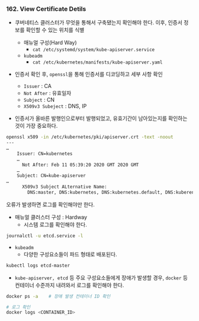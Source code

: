 ### 162. View Certificate Detils
- 쿠버네티스 클러스터가 무엇을 통해서 구축됐는지 확인해야 한다. 이후, 인증서 정보를 확인할 수 있는 위치를 식별
	- 매뉴얼 구성(Hard Way)
		- `cat /etc/systemd/system/kube-apiserver.service`
	- `kubeadm`
		- `cat /etc/kubernetes/manifests/kube-apiserver.yaml`

- 인증서 확인 후, `openssl`을 통해 인증서를 디코딩하고 세부 사항 확인
	- `Issuer` : CA
	- `Not After` : 유효일자
	- `Subject` : CN
	- `X509v3 Subeject` : DNS, IP
- 인증서가 올바른 발행인으로부터 발행되었고, 유효기간이 남아있는지를 확인하는 것이 가장 중요하다.
```bash
openssl x509 -in /etc/kubernetes/pki/apiserver.crt -text -noout
---
…
    Issuer: CN=kubernetes
    …
      Not After: Feb 11 05:39:20 2020 GMT 2020 GMT
    …
    Subject: CN=kube-apiserver
…
      X509v3 Subject ALternative Name:
        DNS:master, DNS:kubernetes, DNS:kubernetes.default, DNS:kuberentes.default.svc, DNS:kubernetes.default.svc.clster.local, IP Address:10.96.0.1, IP Address:172.17.0.27
```

오류가 발생하면 로그를 확인해야만 한다.
- 매뉴얼 클러스터 구성 : Hardway
	- 시스템 로그를 확인해야 한다.
```bash
journalctl -u etcd.service -l
```
- `kubeadm`
	- 다양한 구성요소들이 파드 형태로 배포된다.
```bash
kubectl logs etcd-master
```

- `kube-apiserver, etcd` 등 주요 구성요소들에게 장애가 발생할 경우, `docker` 등 컨테이너 수준까지 내려와서 로그를 확인해야 한다.
```bash
docker ps -a    # 장애 발생 컨테이너 ID 확인

# 로그 확인
docker logs <CONTAINER_ID>
```